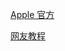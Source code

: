 [Apple 官方](https://developer.apple.com/metal/tensorflow-plugin/)

[网友教程](https://towardsdatascience.com/installing-tensorflow-on-the-m1-mac-410bb36b776?gi=3a9eb07aa124)